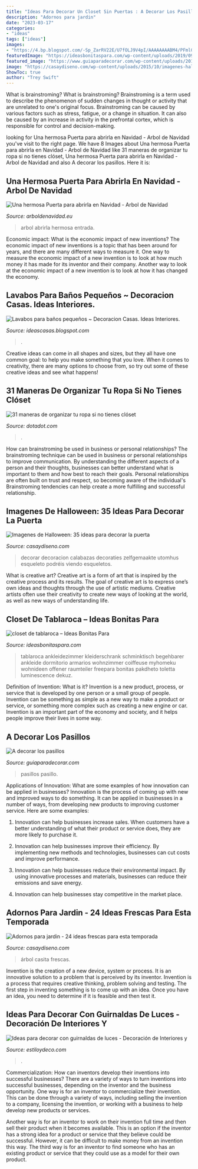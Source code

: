 ```yaml
---
title: "Ideas Para Decorar Un Closet Sin Puertas : A Decorar Los Pasillos"
description: "Adornos para jardin"
date: "2023-03-17"
categories:
- "ideas"
tags: ["ideas"]
images:
- "https://4.bp.blogspot.com/-Sp_ZarRV22E/U7fOLJ9V4pI/AAAAAAAABM4/PFmlGXfcLN8/s1600/bano+pequeno.jpg"
featuredImage: "https://ideasbonitaspara.com/wp-content/uploads/2019/09/closet-de-tablaroca-23.jpg"
featured_image: "https://www.guiaparadecorar.com/wp-content/uploads/2013/03/decoracion-de-pasillos-06-480x640.jpg"
image: "https://casaydiseno.com/wp-content/uploads/2015/10/imagenes-halloween-decoracion-puerta-miedo-esqueleto-calabazas.jpg"
ShowToc: true
author: "Trey Swift"
---
```



What is brainstroming?
What is brainstroming? Brainstroming is a term used to describe the phenomenon of sudden changes in thought or activity that are unrelated to one's original focus. Brainstroming can be caused by various factors such as stress, fatigue, or a change in situation. It can also be caused by an increase in activity in the prefrontal cortex, which is responsible for control and decision-making.

	

		
looking for Una hermosa Puerta para abrirla en Navidad - Arbol de Navidad you've visit to the right page. We have 8 Images about Una hermosa Puerta para abrirla en Navidad - Arbol de Navidad like 31 maneras de organizar tu ropa si no tienes clóset, Una hermosa Puerta para abrirla en Navidad - Arbol de Navidad and also A decorar los pasillos. Here it is:
		
    
## Una Hermosa Puerta Para Abrirla En Navidad - Arbol De Navidad

<img loading=lazy src="http://arboldenavidad.eu/wp-content/uploads/2018/09/Puerta-de-Ideas-y-más.jpg" onerror="this.onerror=null;this.src='https://tse3.mm.bing.net/th?id=OIP.Iq97H9tig7QgugAs-3o-QAHaHR&amp;pid=15.1';" alt="Una hermosa Puerta para abrirla en Navidad - Arbol de Navidad">

_Source: arboldenavidad.eu_

>arbol abrirla hermosa entrada. 

	

Economic impact: What is the economic impact of new inventions?
The economic impact of new inventions is a topic that has been around for years, and there are many different ways to measure it. One way to measure the economic impact of a new invention is to look at how much money it has made for its inventor and their company. Another way to look at the economic impact of a new invention is to look at how it has changed the economy.

    
## Lavabos Para Baños Pequeños ~ Decoracion Casas. Ideas Interiores.

<img loading=lazy src="https://4.bp.blogspot.com/-Sp_ZarRV22E/U7fOLJ9V4pI/AAAAAAAABM4/PFmlGXfcLN8/s1600/bano+pequeno.jpg" onerror="this.onerror=null;this.src='https://tse2.mm.bing.net/th?id=OIP.szPcK9Q4mzg6C6PGAvaIYwHaE8&amp;pid=15.1';" alt="Lavabos para baños pequeños ~ Decoracion Casas. Ideas Interiores.">

_Source: ideascasas.blogspot.com_

>. 

	

Creative ideas can come in all shapes and sizes, but they all have one common goal: to help you make something that you love. When it comes to creativity, there are many options to choose from, so try out some of these creative ideas and see what happens!

    
## 31 Maneras De Organizar Tu Ropa Si No Tienes Clóset

<img loading=lazy src="http://dotadot.com/wp-content/uploads/2018/09/1e5a49dedeaaa5f1929d8356c0eb891f.jpg" onerror="this.onerror=null;this.src='https://tse3.mm.bing.net/th?id=OIP.ekTqfD3CMiDflFO3lvNbiwHaLH&amp;pid=15.1';" alt="31 maneras de organizar tu ropa si no tienes clóset">

_Source: dotadot.com_

>. 

	

How can brainstroming be used in business or personal relationships?
The brainstroming technique can be used in business or personal relationships to improve communication. By understanding the different aspects of a person and their thoughts, businesses can better understand what is important to them and how best to reach their goals. Personal relationships are often built on trust and respect, so becoming aware of the individual's Brainstroming tendencies can help create a more fulfilling and successful relationship.

    
## Imagenes De Halloween: 35 Ideas Para Decorar La Puerta

<img loading=lazy src="https://casaydiseno.com/wp-content/uploads/2015/10/imagenes-halloween-decoracion-puerta-miedo-esqueleto-calabazas.jpg" onerror="this.onerror=null;this.src='https://tse4.mm.bing.net/th?id=OIP.-rpL_Ntz397LBiJzyWFeyAHaLH&amp;pid=15.1';" alt="Imagenes de Halloween: 35 ideas para decorar la puerta">

_Source: casaydiseno.com_

>decorar decoracion calabazas decoraties zelfgemaakte utomhus esqueleto podréis viendo esqueletos. 

	

What is creative art?
Creative art is a form of art that is inspired by the creative process and its results. The goal of creative art is to express one’s own ideas and thoughts through the use of artistic mediums. Creative artists often use their creativity to create new ways of looking at the world, as well as new ways of understanding life.

    
## Closet De Tablaroca – Ideas Bonitas Para

<img loading=lazy src="https://ideasbonitaspara.com/wp-content/uploads/2019/09/closet-de-tablaroca-23.jpg" onerror="this.onerror=null;this.src='https://tse3.mm.bing.net/th?id=OIP.nbvsNKBv4LZRqOgR_gzmhAHaLH&amp;pid=15.1';" alt="closet de tablaroca – Ideas Bonitas Para">

_Source: ideasbonitaspara.com_

>tablaroca ankleidezimmer kleiderschrank schminktisch begehbarer ankleide dormitorio armarios wohnzimmer coiffeuse myhomeku wohnideen offener raumteiler freepara bonitas pakdheto toletta luminescence dekuz. 

	

Definition of Invention: What is it?
Invention is a new product, process, or service that is developed by one person or a small group of people. Invention can be something as simple as a new way to make a product or service, or something more complex such as creating a new engine or car. Invention is an important part of the economy and society, and it helps people improve their lives in some way.

    
## A Decorar Los Pasillos

<img loading=lazy src="https://www.guiaparadecorar.com/wp-content/uploads/2013/03/decoracion-de-pasillos-06-480x640.jpg" onerror="this.onerror=null;this.src='https://tse3.mm.bing.net/th?id=OIP._1B1heHRKiiswFEkoc-_mAHaJ4&amp;pid=15.1';" alt="A decorar los pasillos">

_Source: guiaparadecorar.com_

>pasillos pasillo. 

	

Applications of Innovation: What are some examples of how innovation can be applied in businesses?
Innovation is the process of coming up with new and improved ways to do something. It can be applied in businesses in a number of ways, from developing new products to improving customer service. Here are some examples:
1. Innovation can help businesses increase sales. When customers have a better understanding of what their product or service does, they are more likely to purchase it.

2. Innovation can help businesses improve their efficiency. By implementing new methods and technologies, businesses can cut costs and improve performance.

3. Innovation can help businesses reduce their environmental impact. By using innovative processes and materials, businesses can reduce their emissions and save energy.

4. Innovation can help businesses stay competitive in the market place.

    
## Adornos Para Jardin - 24 Ideas Frescas Para Esta Temporada

<img loading=lazy src="https://casaydiseno.com/wp-content/uploads/2016/05/adornos-para-jardin-arbol.jpg" onerror="this.onerror=null;this.src='https://tse1.mm.bing.net/th?id=OIP.FjDzVFIBrNx38nAMaPrptgHaLH&amp;pid=15.1';" alt="Adornos para jardin - 24 ideas frescas para esta temporada">

_Source: casaydiseno.com_

>árbol casita frescas. 

	

Invention is the creation of a new device, system or process. It is an innovative solution to a problem that is perceived by its inventor. Invention is a process that requires creative thinking, problem solving and testing. The first step in inventing something is to come up with an idea. Once you have an idea, you need to determine if it is feasible and then test it.

    
## Ideas Para Decorar Con Guirnaldas De Luces - Decoración De Interiores Y

<img loading=lazy src="https://www.estiloydeco.com/wp-content/uploads/2016/03/decorar-con-guirnaldas-de-luz-3.jpg" onerror="this.onerror=null;this.src='https://tse3.mm.bing.net/th?id=OIP.O3SgtDrWMsFwTPR-Uy4scgHaLI&amp;pid=15.1';" alt="Ideas para decorar con guirnaldas de luces - Decoración de Interiores y">

_Source: estiloydeco.com_

>. 

	

Commercialization: How can inventors develop their inventions into successful businesses?
There are a variety of ways to turn inventions into successful businesses, depending on the inventor and the business opportunity. 
One way is for an inventor to commercialize their invention. This can be done through a variety of ways, including selling the invention to a company, licensing the invention, or working with a business to help develop new products or services. 

Another way is for an inventor to work on their invention full time and then sell their product when it becomes available. This is an option if the inventor has a strong idea for a product or service that they believe could be successful. However, it can be difficult to make money from an invention this way. 
The third way is for an inventor to find someone who has an existing product or service that they could use as a model for their own product.

